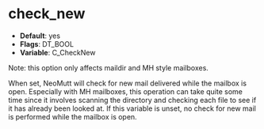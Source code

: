 # check_new

- **Default**: yes
- **Flags**: DT_BOOL
- **Variable**: C_CheckNew

Note: this option only affects maildir and MH style
mailboxes.

When set, NeoMutt will check for new mail delivered while the
mailbox is open.  Especially with MH mailboxes, this operation can
take quite some time since it involves scanning the directory and
checking each file to see if it has already been looked at.  If
this variable is unset, no check for new mail is performed
while the mailbox is open.
